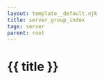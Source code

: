 ```yaml
---
layout: template__default.njk
title: server_group_index
tags: server
parent: root
---
```


# {{ title }}
